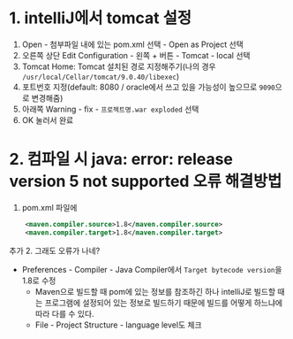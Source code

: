 # 1. intelliJ에서 tomcat 설정
1. Open - 첨부파일 내에 있는 pom.xml 선택 - Open as Project 선택
2. 오른쪽 상단 Edit Configuration -  왼쪽 + 버튼  - Tomcat - local 선택
3. Tomcat Home: Tomcat 설치된 경로 지정해주기(나의 경우 `/usr/local/Cellar/tomcat/9.0.40/libexec`)
4. 포트번호 지정(default: 8080 / oracle에서 쓰고 있을 가능성이 높으므로 `9090`으로 변경해줌)
5. 아래쪽 Warning - fix - `프로젝트명.war exploded` 선택
6. OK 눌러서 완료

# 2. 컴파일 시 java: error: release version 5 not supported 오류 해결방법
1. pom.xml 파일에
```xml
    <maven.compiler.source>1.8</maven.compiler.source>
    <maven.compiler.target>1.8</maven.compiler.target>
```
추가
2. 그래도 오류가 나네?
- Preferences - Compiler - Java Compiler에서 `Target bytecode version`을 1.8로 수정
  - Maven으로 빌드할 때 pom에 있는 정보를 참조하긴 하나 intelliJ로 빌드할 때는 프로그램에 설정되어 있는 정보로 빌드하기 때문에 빌드를 어떻게 하느냐에 따라 다를 수 있다.
  - File - Project Structure - language level도 체크